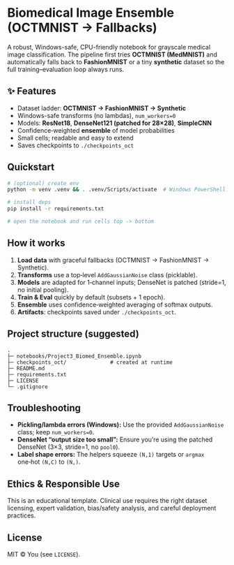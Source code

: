 # Biomedical Image Ensemble (OCTMNIST → Fallbacks)

A robust, Windows-safe, CPU-friendly notebook for grayscale medical image classification. The pipeline first tries **OCTMNIST (MedMNIST)** and automatically falls back to **FashionMNIST** or a tiny **synthetic** dataset so the full training–evaluation loop always runs.

## ✨ Features
- Dataset ladder: **OCTMNIST → FashionMNIST → Synthetic**
- Windows-safe transforms (no lambdas), `num_workers=0`
- Models: **ResNet18**, **DenseNet121 (patched for 28×28)**, **SimpleCNN**
- Confidence‑weighted **ensemble** of model probabilities
- Small cells; readable and easy to extend
- Saves checkpoints to `./checkpoints_oct`

## Quickstart
```bash
# (optional) create env
python -m venv .venv && . .venv/Scripts/activate  # Windows PowerShell: .venv\Scripts\Activate.ps1

# install deps
pip install -r requirements.txt

# open the notebook and run cells top -> bottom
```

## How it works
1. **Load data** with graceful fallbacks (OCTMNIST → FashionMNIST → Synthetic).  
2. **Transforms** use a top‑level `AddGaussianNoise` class (picklable).  
3. **Models** are adapted for 1‑channel inputs; DenseNet is patched (stride=1, no initial pooling).  
4. **Train & Eval** quickly by default (subsets + 1 epoch).  
5. **Ensemble** uses confidence‑weighted averaging of softmax outputs.  
6. **Artifacts**: checkpoints saved under `./checkpoints_oct`.

## Project structure (suggested)
```
.
├─ notebooks/Project3_Biomed_Ensemble.ipynb
├─ checkpoints_oct/              # created at runtime
├─ README.md
├─ requirements.txt
├─ LICENSE
└─ .gitignore
```

## Troubleshooting
- **Pickling/lambda errors (Windows):** Use the provided `AddGaussianNoise` class; keep `num_workers=0`.
- **DenseNet “output size too small”:** Ensure you’re using the patched DenseNet (3×3, stride=1, no `pool0`).
- **Label shape errors:** The helpers squeeze `(N,1)` targets or `argmax` one‑hot `(N,C)` to `(N,)`.

## Ethics & Responsible Use
This is an educational template. Clinical use requires the right dataset licensing, expert validation, bias/safety analysis, and careful deployment practices.

## License
MIT © You (see `LICENSE`).

